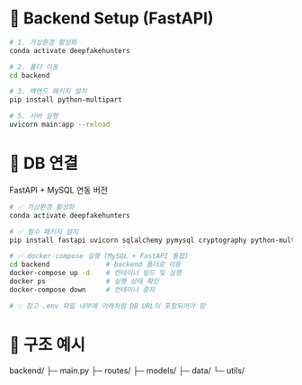 # 🧠 Backend Setup (FastAPI)

```bash
# 1. 가상환경 활성화
conda activate deepfakehunters

# 2. 폴더 이동
cd backend

# 3. 백엔드 패키지 설치
pip install python-multipart

# 5. 서버 실행
uvicorn main:app --reload
```

# 🧠 DB 연결
FastAPI + MySQL 연동 버전

```bash
# ✅ 가상환경 활성화
conda activate deepfakehunters

# ✅ 필수 패키지 설치
pip install fastapi uvicorn sqlalchemy pymysql cryptography python-multipart

# ✅ docker-compose 실행 (MySQL + FastAPI 통합)
cd backend              # backend 폴더로 이동
docker-compose up -d    # 컨테이너 빌드 및 실행
docker ps               # 실행 상태 확인
docker-compose down     # 컨테이너 중지

# 💡 참고 .env 파일 내부에 아래처럼 DB URL이 포함되어야 함
```

# 📂 구조 예시
backend/
├─ main.py
├─ routes/
├─ models/
├─ data/
└─ utils/

